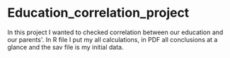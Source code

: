 # Education_correlation_project
In this project I wanted to checked correlation between our education and our parents'. In R file I put my all calculations, in PDF all conclusions at a glance and the sav file is my initial data.
